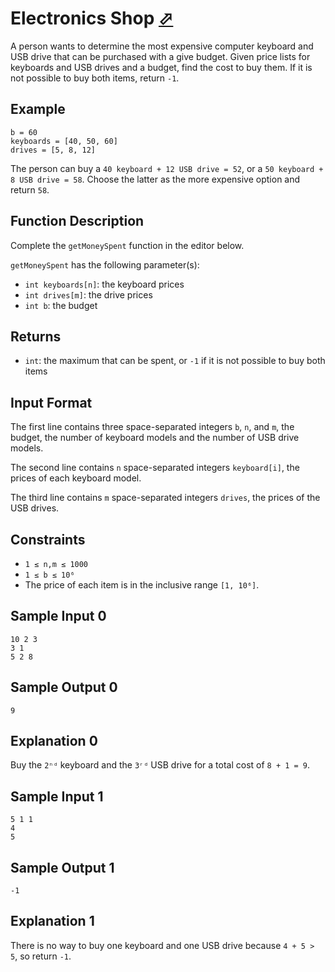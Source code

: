 # Electronics Shop [⬀](https://www.hackerrank.com/challenges/electronics-shop)

A person wants to determine the most expensive computer keyboard and USB drive that can be purchased with a give budget. Given price lists for keyboards and USB drives and a budget, find the cost to buy them. If it is not possible to buy both items, return `-1`.

## Example
```
b = 60
keyboards = [40, 50, 60]
drives = [5, 8, 12]
```

The person can buy a `40 keyboard + 12 USB drive = 52`, or a `50 keyboard + 8 USB drive = 58`. Choose the latter as the more expensive option and return `58`.

## Function Description

Complete the `getMoneySpent` function in the editor below.

`getMoneySpent` has the following parameter(s):

- `int keyboards[n]`: the keyboard prices
- `int drives[m]`: the drive prices
- `int b`: the budget

## Returns

- `int`: the maximum that can be spent, or `-1` if it is not possible to buy both items

## Input Format

The first line contains three space-separated integers `b`, `n`, and `m`, the budget, the number of keyboard models and the number of USB drive models.

The second line contains `n` space-separated integers `keyboard[i]`, the prices of each keyboard model.

The third line contains `m` space-separated integers `drives`, the prices of the USB drives.

## Constraints
- `1 ≤ n,m ≤ 1000`
- `1 ≤ b ≤ 10⁶`
- The price of each item is in the inclusive range `[1, 10⁶]`.

## Sample Input 0
```
10 2 3
3 1
5 2 8
```

## Sample Output 0
```
9
```

## Explanation 0

Buy the `2ⁿᵈ` keyboard and the `3ʳᵈ` USB drive for a total cost of `8 + 1 = 9`.

## Sample Input 1
```
5 1 1
4
5
```

## Sample Output 1
```
-1
```

## Explanation 1

There is no way to buy one keyboard and one USB drive because `4 + 5 > 5`, so return `-1`.
